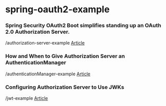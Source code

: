 # spring-oauth2-example

### Spring Security OAuth2 Boot simplifies standing up an OAuth 2.0 Authorization Server.
/authorization-server-example [Article
](https://www.notion.so/liangyong/Oauth2-Boot-1-Authorization-Server-5e9bbb441afb410692ddfd461885e210)

### How and When to Give Authorization Server an AuthenticationManager

/authenticationManager-example [Article](https://www.notion.so/liangyong/Oauth2-Boot-2-AuthenticationManager-bffc72477136432695c0c10fbedd1636)

### Configuring Authorization Server to Use JWKs
/jwt-example [Article](https://www.notion.so/liangyong/Oauth2-Boot-3-JSON-Web-Token-JWT-ee7adc7302e94df297becd2c6be0643d)